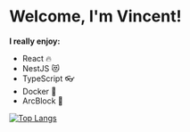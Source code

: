 # Welcome, I'm Vincent!

**I really enjoy:**
- React :fire:
- NestJS :heart_eyes_cat:
- TypeScript :eyeglasses:
- Docker :whale:
- ArcBlock :rocket:

[![Top Langs](https://github-readme-stats.vercel.app/api/top-langs/?username=vmcodes&layout=compact&theme=radical)](https://github.com/anuraghazra/github-readme-stats)
